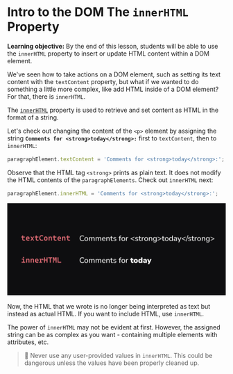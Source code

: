 <h1>
  <span class="headline">Intro to the DOM</span>
  <span class="subhead">The <code>innerHTML</code> Property</span>
</h1>

**Learning objective:** By the end of this lesson, students will be able to use the `innerHTML` property to insert or update HTML content within a DOM element.

We've seen how to take actions on a DOM element, such as setting its text content with the `textContent` property, but what if we wanted to do something a little more complex, like add HTML inside of a DOM element? For that, there is `innerHTML`.

The [`innerHTML`](https://developer.mozilla.org/en-US/docs/Web/API/Element/innerHTML) property is used to retrieve and set content as HTML in the format of a string.

Let's check out changing the content of the `<p>` element by assigning the string **`Comments for <strong>today</strong>:`** first to `textContent`, then to `innerHTML`:

```javascript
paragraphElement.textContent = 'Comments for <strong>today</strong>:';
```

Observe that the HTML tag `<strong>` prints as plain text. It does not modify the HTML contents of the `paragraphElements`. Check out `innerHTML` next:

```javascript
paragraphElement.innerHTML = 'Comments for <strong>today</strong>:';
```

![textContent vs innerHTML](./assets/text-content-vs-inner-html.png)

Now, the HTML that we wrote is no longer being interpreted as text but instead as actual HTML. If you want to include HTML, use `innerHTML`.

The power of `innerHTML` may not be evident at first. However, the assigned string can be as complex as you want - containing multiple elements with attributes, etc.

> 🚨 Never use any user-provided values in `innerHTML`. This could be dangerous unless the values have been properly cleaned up.
